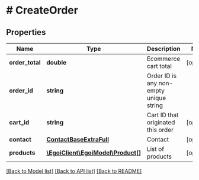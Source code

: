 # # CreateOrder

## Properties

Name | Type | Description | Notes
------------ | ------------- | ------------- | -------------
**order_total** | **double** | Ecommerce cart total | [optional] 
**order_id** | **string** | Order ID is any non-empty unique string | 
**cart_id** | **string** | Cart ID that originated this order | [optional] 
**contact** | [**ContactBaseExtraFull**](ContactBaseExtraFull.md) | Contact | [optional] 
**products** | [**\EgoiClient\EgoiModel\Product[]**](Product.md) | List of products | [optional] 

[[Back to Model list]](../../README.md#documentation-for-models) [[Back to API list]](../../README.md#documentation-for-api-endpoints) [[Back to README]](../../README.md)


